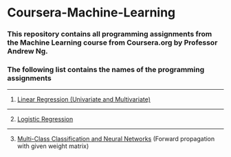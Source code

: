 # Coursera-Machine-Learning

### This repository contains all programming assignments from the Machine Learning course from Coursera.org by Professor Andrew Ng. 

### The following list contains the names of the programming assignments

---
1. [Linear Regression (Univariate and Multivariate)](https://github.coecis.cornell.edu/ys766/Coursera-Machine-Learning/tree/master/Assignment1)
---
2. [Logistic Regression](https://github.coecis.cornell.edu/ys766/Coursera-Machine-Learning/tree/master/Assignment2)
---
3. [Multi-Class Classification and Neural Networks](https://github.coecis.cornell.edu/ys766/Coursera-Machine-Learning/tree/master/Assignment3) (Forward propagation with given weight matrix)